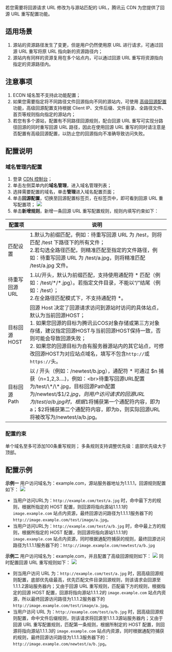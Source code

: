 
若您需要将回源请求 URL 修改为与源站匹配的 URL，腾讯云 CDN 为您提供了回源 URL 重写配置功能。

## 适用场景
1. 源站的资源路径发生了变更，但是用户仍然使用原 URL 进行请求，可通过回源 URL 重写将原 URL 指向新的资源路径内；
2. 源站内有同样的资源复用在多个站点内，可以通过回源 URL 重写将资源指向指定的资源路径内。

## 注意事项
1. ECDN 域名暂不支持此功能配置；
2. 如果您需要指定将不同路径文件回源指向不同的源站内，可使用 [高级回源配置](https://cloud.tencent.com/document/product/228/51108) 功能，高级回源配置支持根据 Client IP、文件后缀、文件目录、全路径文件、首页等规则指向指定的源站内；
3. 若您有多个源站，配置有不同路径回源规则，配合回源 URL 重写可实现分路径回源的同时重写回源 URL 路径，因此在使用回源 URL 重写的同时请注意是否配置有高级回源配置，以防止您的回源指向不准确导致访问失败。

## 配置说明

### 域名管理内配置
1. 登录 [CDN 控制台](https://console.cloud.tencent.com/cdn)；
2. 单击左侧菜单内的**域名管理**，进入域名管理列表；
3. 选择需要配置的域名，单击**管理**进入域名配置页面；
4. 单击**回源配置**，切换至回源配置标签页，在标签页中，即可看到回源 URL 重写配置项；
![](https://qcloudimg.tencent-cloud.cn/raw/7ffe2bc93b5b82c17955e96595b8033b.png)
5. 单击**新增规则**，新增一条回源 URL 重写配置规则，规则内填写约束如下：

|配置项|	说明|
|--|--|
|匹配设置|	1.默认为前缀匹配，例如：待重写回源 URL 为 /test，则将匹配 /test 下路径下的所有文件；<br>2.若勾选全路径匹配，则精准匹配至指定的文件路径，例如：待重写回源 URL 为 /test/a.jpg，则将精准匹配 /test/a.jpg 文件。|
|待重写回源 URL|	1.以/开头，默认为前缀匹配，支持使用通配符 \* 匹配（例如：/test/\*/\*.jpg）。若指定文件目录，不能以“/”结尾（例如：/test）；<br>2.在全路径匹配模式下，不支持通配符 \*。|
|目标回源 HOST	|回源 Host 决定了回源请求访问到源站时访问的具体站点，默认为当前回源HOST；<br>1. 如果您回源的目标为腾讯云COS对象存储或第三方对象存储，建议指定回源HOST与当前回源HOST保持一致，否则可能会导致回源失败；<br>2. 如果您的回源目标为自有服务器源站内的其它站点，可修改回源HOST为对应站点域名，填写不包含`http://`或`https://`头。|
|目标回源 Path|	以 / 开头（例如：/newtest/b.jpg），通配符 \* 可通过 $n 捕获（n=1,2,3....)，例如：<br>待重写回源URL配置为/test/\*/\*.jpg，目标回源Path配置为/newtest/$1/$2.jpg，则用户访问请求的回源URL为/test/a/b.jpg时，根据$1将捕获第一个通配符内容，即为a；$2将捕获第二个通配符内容，即为b，则实际回源URL将被改写为/newtest/a/b.jpg。|

### 配置约束
单个域名至多可添加100条重写规则；
多条规则支持调整优先级：底部优先级大于顶部。

## 配置示例

**示例一**
用户访问域名为：example.com，源站服务器地址为1.1.1.1，回源规则配置如下：
![](https://qcloudimg.tencent-cloud.cn/raw/cbd958f4057964548165747df29fa0b4.png)
- 当用户访问URL为：`http://example.com/test/a.jpg` 时，命中最下方的规则，根据所指定的 HOST 配置，则回源将指向源站1.1.1.1的 `image.example.com` 站点内资源，最终回源访问路径为1.1.1.1服务器下的 `http://image.example.com/test/image/a.jpg`。
- 当用户访问URL为：`http://example.com/test/a/b.jpg` 时，命中最上方的规则，根据所指定的 HOST 配置，则回源将指向源站1.1.1.1的 `image.example.com` 站点内资源，同时根据通配符捕获的规则，最终回源访问路径为1.1.1.1服务器下的：`http://image.example.com/newtest/a/b.jpg`

**示例二**
用户访问域名为：example.com，并且配置了高级回源规则如下：
![](https://qcloudimg.tencent-cloud.cn/raw/61305c6760c89ebe76c9bbfe25c5f650.png)
同时配置回源 URL 重写规则如下：
![](https://qcloudimg.tencent-cloud.cn/raw/30742e2c63ca21b27c78c58275ab5854.png)
- 则当用户访问 URL 为：`http://example.com/test/a.jpg` 时，因高级回源规则配置，底部优先级最高，优先匹配文件目录回源规则，则该请求会回源至1.1.1.2源站服务器内；又由于回源 URL 重写规则，匹配最下方的规则，根据指定的回源 HOST 配置，回源将指向源站1.1.1.2的 `image.example.com` 站点内资源，所以最终回源访问路径为1.1.1.2服务器下的 `http://image.example.com/test/image/a.jpg`。
- 当用户访问 URL 为：`http://example.com/test/a/b.jpg` 时，因高级回源规则配置，命中文件后缀规则，则该请求将回源至1.1.1.3源站服务器内；又由于回源 URL 重写配置规则，匹配第一条规则，根据所制定的 HOST 配置，则回源将指向源站1.1.1.3的 `image.example.com` 站点内资源，同时根据通配符捕获的规则，最终回源访问路径为1.1.1.3服务器下的：`http://image.example.com/newtest/a/b.jpg`。

